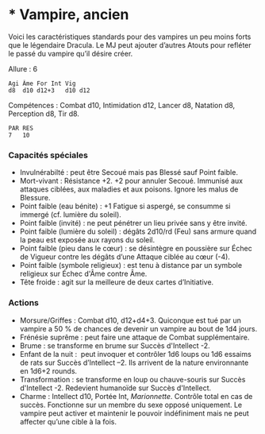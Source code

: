 
# * Vampire, ancien
Voici les caractéristiques standards pour des vampires un peu moins forts que le légendaire Dracula. Le MJ peut ajouter d’autres Atouts pour refléter le passé du vampire qu’il désire créer.

Allure : 6

	Agi	Âme	For	Int	Vig
	d8	d10	d12+3	d10	d12

Compétences : Combat d10, Intimidation d12, Lancer d8, Natation d8, Perception d8, Tir d8.

	PAR	RES
	7	10

### Capacités spéciales
- Invulnérabilté : peut être Secoué mais pas Blessé sauf Point faible.
- Mort-vivant : Résistance +2. +2 pour annuler Secoué. Immunisé aux attaques ciblées, aux maladies et aux poisons. Ignore les malus de Blessure.
- Point faible (eau bénite) : +1 Fatigue si aspergé, se consumme si immergé (cf. lumière du soleil).
- Point faible (invité) : ne peut pénétrer un lieu privée sans y être invité.
- Point faible (lumière du soleil) : dégâts 2d10/rd (Feu) sans armure quand la peau est exposée aux rayons du soleil.
- Point faible (pieu dans le cœur) : se désintègre en poussière sur Échec de Vigueur contre les dégâts d’une Attaque ciblée au cœur (-4).
- Point faible (symbole religieux) : est tenu à distance par un symbole religieux sur Échec d'Âme contre Âme.
- Tête froide : agit sur la meilleure de deux cartes d’Initiative.

### Actions
- Morsure/Griffes : Combat d10, d12+d4+3. Quiconque est tué par un vampire a 50 % de chances de devenir un vampire au bout de 1d4 jours.
- Frénésie suprême : peut faire une attaque de Combat supplémentaire.
- Brume : se transforme en brume sur Succès d'Intellect -2.
- Enfant de la nuit :  peut invoquer et contrôler 1d6 loups ou 1d6 essaims de rats sur Succès d’Intellect –2. Ils arrivent de la nature environnante en 1d6+2 rounds.
- Transformation : se transforme en loup ou chauve-souris sur Succès d'Intellect -2. Redevient humanoïde sur Succès d'Intellect.
- Charme : Intellect d10, Portée Int, _Marionnette_. Contrôle total en cas de succès. Fonctionne sur un membre du sexe opposé uniquement. Le vampire peut activer et maintenir le pouvoir indéfiniment mais ne peut affecter qu’une cible à la fois.

